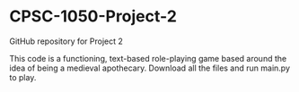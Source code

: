 # CPSC-1050-Project-2

GitHub repository for Project 2

This code is a functioning, text-based role-playing game based around the idea of being a medieval apothecary. Download all the files and run main.py to play.
